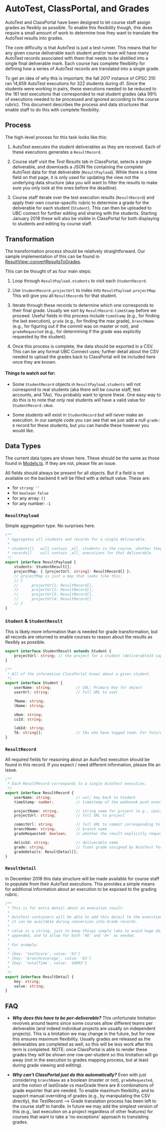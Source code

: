 # AutoTest, ClassPortal, and Grades

AutoTest and ClassPortal have been designed to let course staff assign grades as flexibly as possible. To enable this flexibility though, this does require a small amount of work to determine how they want to translate the AutoTest results into grades.

The core difficulty is that AutoTest is just a test runner. This means that for any given course deliverable each student and/or team will have many AutoTest records associated with them that needs to be distilled into a single final deliverable mark. Each course has complete flexibility for defining how a series of AutoTest records are translated into a single grade.

To get an idea of why this is important, the fall 2017 instance of CPSC 310 ran 14,659 AutoTest executions for 322 students during d1. Since the students were working in pairs, these executions needed to be reduced to the 161 test executions that corresponded to real student grades (aka 99% of executions needed to be processed and ignored according to the course rubric). This document describes the process and data structures that enable staff to do this with complete flexibility.

## Process

The high-level process for this task looks like this:

1. AutoTest executes the student deliverables as they are received. Each of these executions generates a `ResultRecord`.

1. Course staff visit the _Test Results_ tab in ClassPortal, selects a single deliverable, and downloads a JSON file containing the complete AutoTest data for that deliverable (`ResultPayload`). While there is a time field on that page, it is only used for updating the view not the underlying data structure (aka you will want to filter the results to make sure you only look at the ones before the deadline).

1. Course staff iterate over the test execution results (`ResultRecord`) and apply their own course-specific rubric to determine a grade for the deliverable for each student (`Student`). This can then be uploaded to UBC connect for further editing and sharing with the students. Starting January 2018 these will also be visible in ClassPortal for both displaying to students and editing by course staff.


## Transformation

The transformation process should be relatively straightforward. Our sample implementation of this can be found in [ResultView::convertResultsToGrades](https://github.com/ubccpsc/classportal-ui-next/blob/master/app/ts/viewAdmin/ResultView.ts). 

This can be thought of as four main steps:

1. Loop through `ResultPayload.students` to visit each `StudentRecord`.

1. Use `StudentRecord.projectUrl` to index into `ResultPayload.projectMap`. This will give you all `ResultRecord`s for that student. 

1. Iterate through these records to determine which one corresponds to their final grade. Usually we sort by `ResultRecord.timeStamp` before we proceed. Useful fields in this process include `timeStamp` (e.g., for finding the last execution), `grade` (e.g., for finding the max grade), `branchName` (e.g., for figuring out if the commit was on master or not), and `gradeRequested` (e.g., for determining if the grade was explicitly requested by the student). 

1. Once this process is complete, the data should be exported in a CSV. This can be any format UBC Connect uses; further detail about the CSV needed to upload the grades back to ClassPortal will be included here once they are known.

#### Things to watch out for:

* Some `StudentRecord` objects in `ResultPayload.students` will not correspond to real students (aka there will be course staff, test accounts, and TAs). You probably want to ignore these. One easy way to do this is to note that only real students will have a valid value for `StudentRecord.sNum`.

* Some students will exist in `StudentRecord` but will _never_ make an execution. In our sample code you can see that we just add a null `grade: 0` record for these students, but you can handle these however you would like.

## Data Types

The current data types are shown here. These should be the same as those found in [Models.ts](https://github.com/ubccpsc/classportal-ui-next/blob/master/app/ts/Models.ts). If they are not, please file an issue.

All fields should always be present for all objects. But if a field is not available on the backend it will be filled with a default value. These are:

* for `string`: `''`
* for `boolean`: `false`
* for any array: `[]`
* for any number: `-1`

### `ResultPayload`

Simple aggregation type. No surprises here.

```typescript
/**
 * Aggregates all students and records for a single deliverable.
 *
 * students[]   will contain _all_ students in the course, whether they invoked AutoTest or not.
 * records[]    will contain _all_ executions for that deliverable.
 */
export interface ResultPayload {
    students: StudentResult[];
    projectMap: { [projectUrl: string]: ResultRecord[] };
    // projectMap is just a map that looks like this:
    // {
    //		projectUrl1: ResultRecord[],
    //		projectUrl2: ResultRecord[],
    //		projectUrl3: ResultRecord[],
    //		projectUrl4: ResultRecord[]
    // }
}
```

### `Student` & `StudentResult`

This is likely more information than is needed for grade transformation, but all records are returned to enable courses to reason about the results as flexibly as possible.

```typescript
export interface StudentResult extends Student {
    projectUrl: string; // the project for a student (deliverableId captured in ResultRecord itself)
}

/**
 * All of the information ClassPortal knows about a given student.
 */
export interface Student {
    userName: string;           // CWL: Primary Key for object
    userUrl: string;            // full URL to user

    fName: string;
    lName: string;

    sNum: string;
    csId: string;

    labId: string;
    TA: string[];               // TAs who have tagged team. For future. Just return [] for now.
}
```

### `ResultRecord`

All required fields for reasoning about an AutoTest execution should be found in this record. If you expect / need different information, please file an issue.

```typescript
/**
 * Each ResultRecord corresponds to a single AutoTest execution.
 */
export interface ResultRecord {
    userName: string;           // cwl; key back to Student
    timeStamp: number;          // timestamp of the webhoook push event

    projectName: string;        // string name for project (e.g., cpsc310_team22)
    projectUrl: string;         // full URL to project

    commitUrl: string;          // full URL to commit corresponding to the row
    branchName: string;         // branch name
    gradeRequested: boolean;    // whether the result explicitly requested by the student

    delivId: string;            // deliverable name
    grade: string;              // final grade assigned by AutoTest for the execution 
    gradeDetails: ResultDetail[];
}
```

### `ResultDetail`

In December 2018 this data structure will be made available for course staff to populate from their AutoTest executions. This provides a simple means for additional information about an execution to be exposed to the grading rubric.

```typescript
/**
 * This is for extra detail about an execution result.
 *
 * AutoTest containers will be able to add this detail to the execution result so
 * it can be available during conversion into Grade records.
 *
 * value is a string, just to keep things simple (aka to avoid huge objects being
 * appended, and to allow for both '98' and 'A+' as needed.
 *
 * For example:
 *
 * {key: 'testScore', value: '92'}
 * {key: 'branchCoverage', value: '65'}
 * {key: 'totalTime', value: '10993'}
 *
 */
export interface ResultDetail {
    key: string;
    value: string;
}
```

## FAQ

* ***Why does this have to be per-deliverable?*** This unfortunate limitation revolves around teams since some courses allow different teams per deliverable (and indeed individual projects are usually on independent projects). This is a limitation we may change in the future, but for now this ensures maximum flexibility. Usually grades are released as the deliverables are completed as well, so this will be less work after this term is completed. NOTE: once ClassPortal is able to render these grades they will be shown one row-per-student so this limitation will go away (not in the execution to grades mapping process, but at least during grade viewing and editing).

* ***Why can't ClassPortal just do this automatically?*** Even with just considering `branchName` as a boolean (master or not), `gradeRequested`, and the notion of lastGrade vs maxGrade there are 8 combinations of grade exporter that are needed. To enable maximum flexibility, and to support manual overriding of grades (e.g., by manipulating the CSV directly), the TestRecord --> Grade translation process has been left to the course staff to handle. In future we may add the simplest version of this (e.g., last execution on a project regardless of other features) for courses that want to take a 'no exceptions' approach to translating grades.



